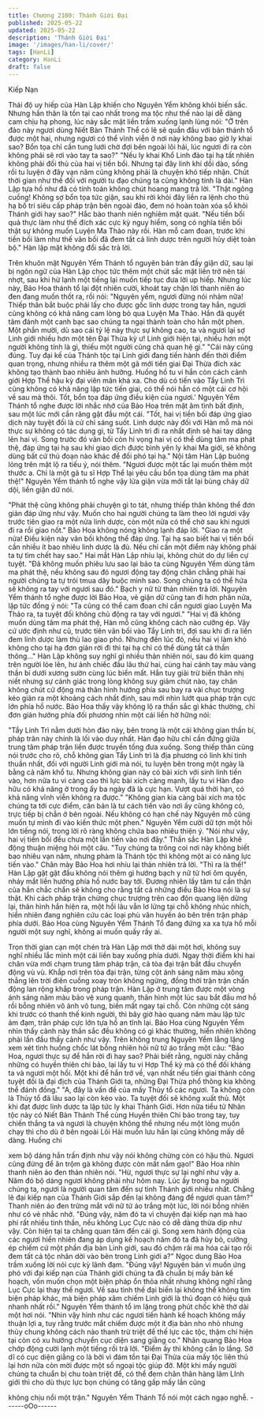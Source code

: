 ```yaml
---
title: Chương 2100: Thánh Giới Đại
published: 2025-05-22
updated: 2025-05-22
description: 'Thánh Giới Đại'
image: '/images/han-li/cover/'
tags: [HanLi]
category: HanLi
draft: false
---
```


Kiếp Nạn

Thái độ uy hiếp của Hàn Lập khiến cho Nguyên Yểm không khỏi
biến sắc.
Nhưng hắn thân là tồn tại cao nhất trong ma tộc như thế nào lại
dễ dàng cam chịu hạ phong, lúc này sắc mặt liền trầm xuống lạnh
lùng nói:
"Ở trên đảo này ngươi dùng Niết Bàn Thánh Thể có lẽ sẽ quần
đầu với bản thánh tổ được một hai, nhưng ngươi có thể vĩnh viễn
ở nơi này không bao giờ ly khai sao? Bổn tọa chỉ cần tung lưới
chờ đợi bên ngoài lôi hải, lúc ngươi đi ra còn không phải sẽ rơi
vào tay ta sao?"
"Nếu ly khai Khổ Linh đảo tại hạ tất nhiên không phải đối thủ của
hai vị tiền bối. Nhưng tại đây linh khí dồi dào, sống rồi tu luyện ở
đây vạn năm cũng không phải là chuyện khó tiếp nhận. Chút thời
gian như thế đối với người tu đạo chúng ta cũng không tính là
dài." Hàn Lập tựa hồ như đã có tính toán không chút hoang mang
trả lời.
"Thật ngông cuồng! Không sợ bổn tọa tức giận, sau khi rời khỏi
đây liền ra lệnh cho thủ hạ bố trí siêu cấp pháp trận bên ngoài
đảo, đem nó hoàn toàn xóa sổ khỏi Thánh giới hay sao?" Hắc bào
thanh niên nghiêm mặt quát.
"Nếu tiền bối quả thực làm như thế đích xác cực kỳ nguy hiểm,
song có nghĩa tiền bối thật sự không muốn Luyện Ma Thảo này
rồi. Hàn mỗ cam đoan, trước khi tiền bối làm như thế vãn bối đã
đem tất cả linh dược trên người hủy diệt toàn bộ." Hàn lập mặt
không đổi sắc trả lời.

Trên khuôn mặt Nguyên Yểm Thánh tổ nguyên bản tràn đầy giận
dữ, sau lại bị ngôn ngữ của Hàn Lập chọc tức thêm một chút sắc
mặt liền trở nên tái nhợt, sau khi hừ lạnh một tiếng lại muốn tiếp
tục đưa lời up hiếp.
Nhưng lúc này, Bảo Hoa thánh tổ lại đột nhiên cười, khoát tay
chặn lời thanh niên áo đen đang muốn thốt ra, rồi nói:
"Nguyên yểm, ngươi đừng nói nhảm nữa! Thiếp thân bắt buộc
phải lấy cho được gốc linh dược trong tay hắn, ngươi cũng không
có khả năng cam lòng bỏ qua Luyện Ma Thảo. Hắn đã quyết tâm
đánh một canh bạc sao chúng ta ngại thành toàn cho hắn một
phen. Một phần mười, dù sao cái tỷ lệ này thực sự không cao, ta
và ngươi lại sợ Linh giới nhiều hơn một tên Đại Thừa kỳ ư! Linh
giới hiện tại, nhiều hơn một người không tính là gì, thiếu một
người cũng chả quan hệ gì."
"Cái này cũng đúng. Tuy đại kế của Thánh tộc tại Linh giới đang
tiến hành đến thời điểm quan trọng, nhưng nhiều ra thêm một gã
mới tiến giai Đại Thừa đích xác không tạo thành bao nhiêu ảnh
hưởng. Huống hồ tu vi hắn còn cách cảnh giới Hợp Thể hậu kỳ
đại viên mãn khá xa. Cho dù có tiến vào Tẩy Linh Trì cũng không
có khả năng lập tức tiến giai, có thể nói hắn có một cái cơ hội về
sau mà thôi. Tốt, bổn tọa đáp ứng điều kiện của ngươi.' Nguyên
Yểm Thánh tổ nghe được lời nhắc nhở của Bảo Hoa trên mặt âm
tình bất định, sau một lúc mới cắn răng gật đầu một cái.
"Tốt, hai vị tiền bối đáp ứng giao dịch này tuyệt đối là cử chỉ sáng
suốt. Linh dược này đối với Hàn mỗ mà nói thực sự không có tác
dụng gì, từ Tẩy Linh trì đi ra nhất định sẽ hai tay dâng lên hai vị.
Song trước đó vãn bối còn hi vọng hai vị có thể dùng tâm ma phát
thệ, đáp ứng tại hạ sau khi giao dịch được bình yên ly khai Ma
giới, sẽ không dùng bất cứ thủ đoạn nào khác để đối phó tại hạ."
Nội tâm Hàn Lập buông lỏng trên mặt lộ ra tiếu ý, nói thêm.
"Ngươi được một tấc lại muốn thêm một thước a. Chỉ là một gã tu
sĩ Hợp Thể lại yêu cầu bổn tọa dùng tâm ma phát thệ!" Nguyên
Yểm thánh tổ nghe vậy lửa giận vừa mới tắt lại bùng cháy dữ dội,
liền giận dữ nói.

"Phát thệ cũng không phải chuyện gì to tát, nhưng thiếp thân
không thể đơn giản đáp ứng như vậy. Muốn cho hai người chúng
ta làm theo lời ngươi vậy trước tiên giao ra một nửa linh dược,
còn một nửa có thể chờ sau khi ngươi đi ra rồi giao nốt." Bảo Hoa
không nóng không lạnh đáp lời.
"Giao ra một nửa! Điều kiện này vãn bối không thể đáp ứng. Tại
hạ sao biết hai vị tiền bối cần nhiều ít bao nhiêu linh dược là đủ.
Nếu chỉ cần một điểm này không phải ta tự tìm chết hay sao." Hai
mắt Hàn Lập nhíu lại, không chút do dự liền cự tuyệt.
"Đã không muốn phiêu lưu sao lại bảo ta cùng Nguyên Yểm dùng
tâm ma phát thệ, nếu không sau đó ngươi động tay động chân
chẳng phải hai người chúng ta tự trói tmua dây buộc mình sao.
Song chúng ta có thể hứa sẽ không ra tay với ngươi sau đó."
Bạch y nữ tử thản nhiên trả lời.
Nguyên Yểm thánh tổ nghe được lời Bảo Hoa, vẻ giận dữ cũng
tan đi hơn phân nửa, lập tức đồng ý nói:
"Ta cũng có thể cam đoan chỉ cần ngươi giao Luyện Ma Thảo ra,
ta tuyệt đối không chủ động ra tay với ngươi."
"Hai vị đã không muốn dùng tâm ma phát thệ, Hàn mỗ cũng
không cách nào cưỡng ép. Vậy cứ ước định như cũ, trước tiên
vãn bối vào Tẩy Linh trì, đợi sau khi đi ra liền đem linh dược làm
thù lao giao phó. Nhưng đến lúc đó, nếu hai vị làm khó không cho
tại hạ đơn giản rời đi thì tại hạ chỉ có thể dùng tất cả thần thông..."
Hàn Lập không suy nghĩ gì nhiều thản nhiên nói, sau đó kim
quang trên người lóe lên, hư ảnh chiếc đầu lâu thứ hai, cùng hai
cánh tay màu vàng thần bí dưới xương sườn cùng lúc biến mất.
Hắn tuy giải trừ biến thân nhị niết nhưng sự cảnh giác trong lòng
không suy giảm chút nào, tay chân không chút cử động mà thân
hình hướng phía sau bay ra vài chục trượng kéo giãn ra một
khoảng cách nhất định, sau mới nhìn lướt qua pháp trận cực lớn
phía hồ nước.
Bảo Hoa thấy vậy không lộ ra thần sắc gì khác thường, chỉ đơn
giản hướng phía đối phương nhìn một cái liền hờ hững nói:

"Tẩy Linh Trì nằm dưới hòn đảo này, bên trong là một cái không
gian thần bí, pháp trân này chính là lối vào duy nhất. Hàn đạo hữu
chỉ cần đứng giữa trung tâm pháp trận liền được truyền tống đưa
xuống. Song thiếp thân cũng nói trước cho rõ, chỗ không gian
Tẩy Linh trì là địa phương có linh khí tinh thuần nhất, đối với
người Linh giới mà nói, tu luyện bên trong một ngày là bằng cả
năm khổ tu. Nhưng không gian này có bài xích với sinh linh tiến
vào, hơn nữa tu vi càng cao thì lực bài xích càng mạnh, lấy tu vi
Hàn đạo hữu có khả năng ở trong ấy ba ngày đã là cực hạn.
Vượt quá thời hạn, có khả năng vĩnh viễn không ra được."
"Không gian kia càng bài xích ma tộc chúng ta tới cực điểm, căn
bản là tư cách tiến vào nơi ấy cũng không có, trực tiếp bị chắn ở
bên ngoài. Nếu không có hạn chế này Nguyên mỗ cũng muốn tự
mình đi vào kiến thức một phen." Nguyên Yểm cười dữ tợn một
hồi lớn tiếng nói, trong lời rõ ràng không chứa bao nhiêu thiện ý.
"Nói như vậy, hai vị tiền bối đều chưa một lần tiến vào nơi đây."
Thần sắc Hàn Lập khẽ động thuận miệng hỏi một câu.
"Tuy chúng ta trông coi nơi này không biết bao nhiêu vạn năm,
nhưng phàm là Thánh tộc thì không một ai có năng lực tiến vào."
Chân mày Bảo Hoa hơi nhíu lại thản nhiên trả lời.
"Thì ra là thế!"
Hàn Lập gật gật đầu không nói thêm gì hướng bạch y nữ tử hơi
ôm quyền, nháy mắt liền hướng phía hồ nước bay tới.
Đương nhiên lấy tâm tư cẩn thận của hắn chắc chắn sẽ không
cho rằng tất cả những điều Bảo Hoa nói là sự thật.
Khi cách pháp trận chừng chục trượng trên cao độn quang liện
dừng lại, thân hình hắn hiện ra, một hồi lâu vẫn lơ lửng tại chỗ
không nhúc nhích, hiển nhiên đang nghiên cứu các loại phù văn
huyền ảo bên trên trận pháp phía dưới.
Bảo Hoa cùng Nguyên Yểm Thánh Tổ đang đứng xa xa tựa hồ
mỗi người một suy nghĩ, không ai muốn quấy rầy ai.

Trọn thời gian cạn một chén trà Hàn Lập mới thở dài một hơi,
không suy nghĩ nhiều lắc mình một cái liền bay xuống phía dưới.
Ngay thời điểm khi hai chân vừa mới chạm trung tâm pháp trận,
cả tòa đại trận bắt đầu chuyển động vù vù.
Khắp nơi trên tòa đại trận, từng cột ánh sáng năm màu xông
thẳng lên trời điên cuồng xoay tròn không ngừng, đồng thời trận
trận chấn động lan rộng khắp trong pháp trận.
Hàn Lập ở trung tâm được một vòng ánh sáng năm màu bảo vệ
xung quanh, thân hình một lúc sau bắt đầu mơ hồ rồi bỗng nhiên
vô ảnh vô tung, biến mất ngay tại chỗ.
Còn những cột sáng khi trước có thanh thế kinh người, thì bây giờ
hào quang năm màu lập tức ảm đạm, trân pháp cực lớn tựa hồ an
tĩnh lại.
Bảo Hoa cùng Nguyên Yểm nhìn thấy cảnh này thần sắc đều
không có gì khác thường, hiển nhiên không phải lần đầu thấy
cảnh như vậy.
Trên không trung Nguyên Yểm lẳng lặng xem xét tình huống chốc
lát bỗng nhiên hỏi nữ tử áo trắng một câu:
"Bảo Hoa, ngươi thực sự để hắn rời đi hay sao? Phải biết rằng,
người này chẳng những có huyền thiên chi bảo, lại lấy tu vi Hợp
Thể kỳ mà có thể đối kháng ta và ngươi một hồi. Một khi để hắn
trở về, vạn nhất nếu tiến giai thành công tuyệt đối là đại địch của
Thánh Giới ta, những Đại Thừa phổ thông kia không thể đánh
đồng."
"A, đây là vấn đề của mấy Thủy tổ các ngươi. Ta không còn là
Thủy tổ đã lâu sao lại còn kéo vào. Ta tuyệt đối sẽ không xuất thủ.
Một khi đạt được linh dược ta lập tức ly khai Thánh Giới. Hơn
nữa tiểu tử Nhân tộc này có Niết Bàn Thánh Thể cùng Huyền
thiên Chi bảo trong tay, tuy chiến thắng ta và ngươi là chuyện
không thể nhưng nếu một lòng muốn chạy thì cho dù ở bên ngoài
Lôi Hải muốn lưu hắn lại cũng không mấy dễ dàng. Huống chi

xem bộ dáng hắn trấn định như vậy nói không chừng còn có hậu
thủ. Ngươi cũng đừng để ăn trộm gà không được còn mất nắm
gạo!" Bảo Hoa nhìn thanh niên áo đen thản nhiên nói.
"Hừ, ngươi thực sự lại nghĩ như vậy a. Năm đó bộ dáng ngươi
không phải như hôm nay. Lúc ấy trong ba người chúng ta, ngươi
là người quan tâm đến sự tình Thánh giới nhiều nhất. Chẳng lẽ
đại kiếp nạn của Thánh Giới sắp đến lại không đáng để ngươi
quan tâm?" Thanh niên áo đen trừng mắt với nữ tử áo trắng một
lúc, lời nói bỗng nhiên như có vẻ nhắc nhở.
"Đúng vậy, năm đó ta vì chuyện đại kiếp nạn mà hao phí rất nhiều
tinh thần, nếu không Lục Cực nào có dễ dàng thừa dịp như vậy.
Còn hiện tại ta chẳng quan tâm đến cái gì. Song xem hành động
của các ngươi hiển nhiên đang áp dụng kế hoạch năm đó ta đã
hủy bỏ, cưỡng ép chiếm cứ một phần địa bàn Linh giới, sau đó
chậm rãi ma hóa cải tạo rồi đem tất cả tộc nhân dời vào bên trong
Linh giới a?" Ngọc dung Bảo Hoa trầm xuống lời nói cực kỳ lãnh
đạm.
"Đúng vậy! Nguyên bản vì muốn ứng phó với đại kiếp nạn của
Thánh giới chúng ta đã chuẩn bị mấy bản kế hoạch, vốn muốn
chọn một biện pháp ổn thỏa nhất nhưng không nghĩ rằng Lục Cực
lại thay thế ngươi. Về sau tình thế đại biến lại không thể không
tìm biện pháp khác, mà biện pháp xâm chiếm Linh giới là thủ
đoạn có hiệu quả nhanh nhất rồi." Nguyên Yểm thánh tổ im lặng
trong phút chốc khẽ thờ dài một hơi nói.
"Nhìn vậy hình như các ngươi tiến hành kế hoạch không mấy
thuận lợi a, tuy rằng trước mắt chiếm được một ít địa bàn nho nhỏ
nhưng thủy chung không cách nào thanh trừ triệt để thế lực các
tộc, thậm chí hiện tại còn có xu hướng chuyển cục diện sang
giằng co." Nhãn quang Bảo Hoa chớp động cười lạnh một tiếng
rồi trả lời.
"Điểm ấy thì không cần lo lắng. Sở dĩ có cục diện giằng co là bởi
vì đám tồn tại Đại Thừa của mấy tộc liên thủ lại hơn nữa còn mời
được một số ngoại tộc giúp đỡ. Một khi mấy người chúng ta
chuẩn bị chu toàn triệt để, có thể đem chân thân hàng lâm LInh
giới thì cho dù thực lực bọn chúng có tăng gấp mấy lần cũng

không chịu nổi một trận." Nguyên Yểm Thánh Tổ nói một cách
ngạo nghễ.
------oOo------
